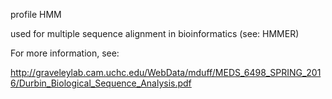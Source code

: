 profile HMM

used for multiple sequence alignment in bioinformatics (see: HMMER)

For more information, see:

http://graveleylab.cam.uchc.edu/WebData/mduff/MEDS_6498_SPRING_2016/Durbin_Biological_Sequence_Analysis.pdf
